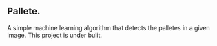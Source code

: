 ## Pallete. 

A simple machine learning algorithm that detects the palletes in a given image. This project is under bulit.
